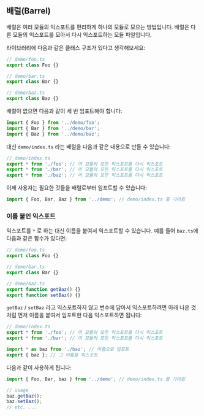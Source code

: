 ## 배럴(Barrel)

배럴은 여러 모듈의 익스포트를 편리하게 하나의 모듈로 모으는 방법입니다. 배럴은 다른 모듈의 익스포트를 모아서 다시 익스포트하는 모듈 파일입니다.

라이브러리에 다음과 같은 클래스 구조가 있다고 생각해보세요: 

```ts
// demo/foo.ts
export class Foo {}

// demo/bar.ts
export class Bar {}

// demo/baz.ts
export class Baz {}
```

배럴이 없으면 다음과 같이 세 번 임포트해야 합니다:

```ts
import { Foo } from '../demo/foo';
import { Bar } from '../demo/bar';
import { Baz } from '../demo/baz';
```

대신 `demo/index.ts` 라는 배럴을 다음과 같은 내용으로 만들 수 있습니다: 

```ts
// demo/index.ts
export * from './foo'; // 이 모듈의 모든 익스포트를 다시 익스포트
export * from './bar'; // 이 모듈의 모든 익스포트를 다시 익스포트
export * from './baz'; // 이 모듈의 모든 익스포트를 다시 익스포트
```

이제 사용자는 필요한 것들을 배럴로부터 임포트할 수 있습니다:

```ts
import { Foo, Bar, Baz } from '../demo'; // demo/index.ts 를 가리킴
```

### 이름 붙인 익스포트
익스포트를 `*` 로 하는 대신 이름을 붙여서 익스포트할 수 있습니다. 예를 들어 `baz.ts`에 다음과 같은 함수가 있다면:

```ts
// demo/foo.ts
export class Foo {}

// demo/bar.ts
export class Bar {}

// demo/baz.ts
export function getBaz() {}
export function setBaz() {}
```

`getBaz` / `setBaz` 라고 익스포트하지 않고 변수에 담아서 익스포트하려면 아래 나온 것처럼 먼저 이름을 붙여서 임포트한 다음 익스포트하면 됩니다: 

```ts
// demo/index.ts
export * from './foo'; // 이 모듈의 모든 익스포트를 다시 익스포트
export * from './bar'; // 이 모듈의 모든 익스포트를 다시 익스포트

import * as baz from './baz'; // 이름으로 임포트
export { baz }; // 그 이름을 익스포트
```

다음과 같이 사용하게 됩니다: 

```ts
import { Foo, Bar, baz } from '../demo'; // demo/index.ts 를 가리킴

// usage
baz.getBaz();
baz.setBaz();
// etc. ...
```
